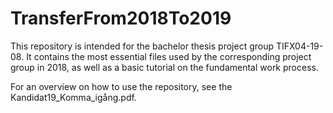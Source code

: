 # TransferFrom2018To2019
This repository is intended for the bachelor thesis project group TIFX04-19-08. It contains the most essential files used by the corresponding project group in 2018, as well as a basic tutorial on the fundamental work process.

For an overview on how to use the repository, see the Kandidat19_Komma_igång.pdf.
